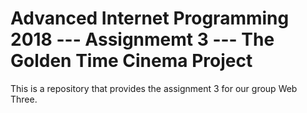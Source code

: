 # Advanced Internet Programming 2018 --- Assignmemt 3 --- The Golden Time Cinema Project

This is a repository that provides the assignment 3 for our group Web Three. 

